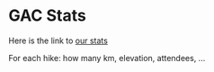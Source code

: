 # GAC Stats

Here is the link to [our stats](https://lite.framacalc.org/9igf-gac)

For each hike: how many km, elevation, attendees, ...